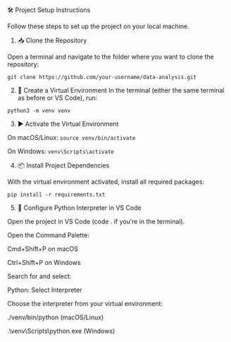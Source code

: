 🛠️ Project Setup Instructions

Follow these steps to set up the project on your local machine.

1. 📥 Clone the Repository

Open a terminal and navigate to the folder where you want to clone the repository:

` git clone https://github.com/your-username/data-analysis.git `

2. 🐍 Create a Virtual Environment
In the terminal (either the same terminal as before or VS Code), run:

` python3 -m venv venv `

3. ▶️ Activate the Virtual Environment

On macOS/Linux:
`source venv/bin/activate`

On Windows:
`venv\Scripts\activate`

4. 📦 Install Project Dependencies

With the virtual environment activated, install all required packages:

`pip install -r requirements.txt`

5. 🧠 Configure Python Interpreter in VS Code

Open the project in VS Code (code . if you’re in the terminal).

Open the Command Palette:

Cmd+Shift+P on macOS

Ctrl+Shift+P on Windows

Search for and select:

Python: Select Interpreter

Choose the interpreter from your virtual environment:

./venv/bin/python (macOS/Linux)

.\venv\Scripts\python.exe (Windows)
